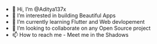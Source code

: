 - 👋 Hi, I’m @Aditya137x
- 👀 I’m interested in building Beautiful Apps
- 🌱 I’m currently learning Flutter and Web devlopement
- 💞️ I’m looking to collaborate on any Open Source project
- 📫 How to reach me - Meet me in the Shadows

<!---
Aditya137x/Aditya137x is a ✨ special ✨ repository because its `README.md` (this file) appears on your GitHub profile.
You can click the Preview link to take a look at your changes.
--->
